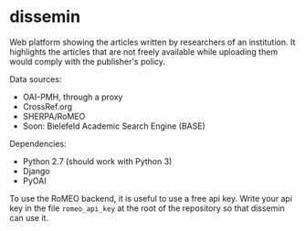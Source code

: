 dissemin
================

Web platform showing the articles written by researchers of an institution.
It highlights the articles that are not freely available while uploading them would comply with the publisher's policy.

Data sources:
* OAI-PMH, through a proxy
* CrossRef.org
* SHERPA/RoMEO
* Soon: Bielefeld Academic Search Engine (BASE)

Dependencies:
* Python 2.7 (should work with Python 3)
* Django
* PyOAI

To use the RoMEO backend, it is useful to use a free api key. Write your api key in
the file `romeo_api_key` at the root of the repository so that dissemin can use it.

